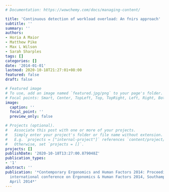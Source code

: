 ```yaml
---
# Documentation: https://wowchemy.com/docs/managing-content/

title: 'Continuous detection of workload overload: An fnirs approach'
subtitle: ''
summary: ''
authors:
- Horia A Maior
- Matthew Pike
- Max L Wilson
- Sarah Sharples
tags: []
categories: []
date: '2014-01-01'
lastmod: 2020-10-18T21:27:01+08:00
featured: false
draft: false

# Featured image
# To use, add an image named `featured.jpg/png` to your page's folder.
# Focal points: Smart, Center, TopLeft, Top, TopRight, Left, Right, BottomLeft, Bottom, BottomRight.
image:
  caption: ''
  focal_point: ''
  preview_only: false

# Projects (optional).
#   Associate this post with one or more of your projects.
#   Simply enter your project's folder or file name without extension.
#   E.g. `projects = ["internal-project"]` references `content/project/deep-learning/index.md`.
#   Otherwise, set `projects = []`.
projects: []
publishDate: '2020-10-18T13:27:00.879048Z'
publication_types:
- '1'
abstract: ''
publication: '*Contemporary Ergonomics and Human Factors 2014: Proceedings of the
  international conference on Ergonomics & Human Factors 2014, Southampton, UK, 7-10
  April 2014*'
---
```

